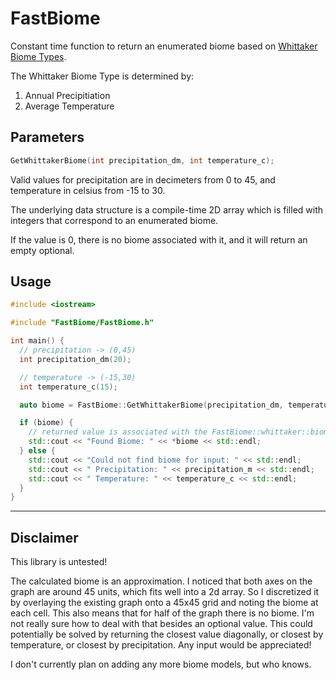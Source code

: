 # FastBiome

Constant time function to return an enumerated biome based on [Whittaker Biome Types](https://en.wikipedia.org/wiki/Biome#Whittaker_(1962,_1970,_1975)_biome-types).

The Whittaker Biome Type is determined by:
1. Annual Precipitiation
2. Average Temperature


## Parameters

```c++
GetWhittakerBiome(int precipitation_dm, int temperature_c);
```

Valid values for precipitation are in decimeters from 0 to 45, and temperature in celsius from -15 to 30.

The underlying data structure is a compile-time 2D array which is filled with integers that correspond to an enumerated biome.

If the value is 0, there is no biome associated with it, and it will return an empty optional.


## Usage

```c++
#include <iostream>

#include "FastBiome/FastBiome.h"

int main() {
  // precipitation -> (0,45)
  int precipitation_dm(20);

  // temperature -> (-15,30)
  int temperature_c(15);

  auto biome = FastBiome::GetWhittakerBiome(precipitation_dm, temperature_c);

  if (biome) {
    // returned value is associated with the FastBiome::whittaker::biome_name enumeration.
    std::cout << "Found Biome: " << *biome << std::endl;
  } else {
    std::cout << "Could not find biome for input: " << std::endl;
    std::cout << " Precipitation: " << precipitation_m << std::endl;
    std::cout << " Temperature: " << temperature_c << std::endl;
  }
}
```

---

## Disclaimer

This library is untested!

The calculated biome is an approximation. I noticed that both axes on the graph are around 45 units, which fits well into a 2d array. So I discretized it by overlaying the existing graph onto a 45x45 grid and noting the biome at each cell. This also means that for half of the graph there is no biome. I'm not really sure how to deal with that besides an optional value. This could potentially be solved by returning the closest value diagonally, or closest by temperature, or closest by precipitation. Any input would be appreciated!

I don't currently plan on adding any more biome models, but who knows.
